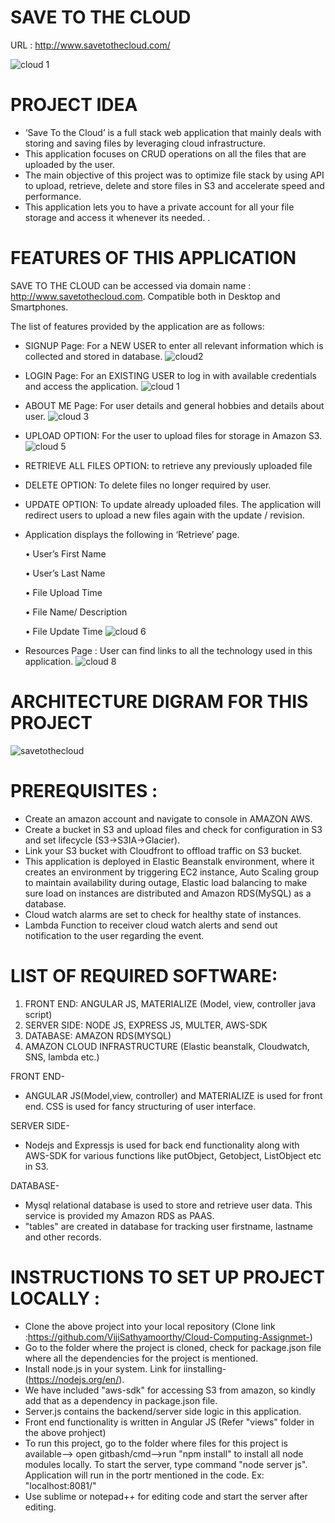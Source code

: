  # SAVE TO THE CLOUD
 URL : http://www.savetothecloud.com/
 
 
 ![cloud 1](https://user-images.githubusercontent.com/31361652/31910363-1812395e-b7f2-11e7-98b6-4281bf053239.PNG)

   # PROJECT IDEA

   * ‘Save To the Cloud’ is a full stack web application that mainly deals with storing and saving files by leveraging cloud infrastructure.
   * This application focuses on CRUD operations on all the files that are uploaded by the user. 
   * The main objective of this project was to optimize file stack by using API to upload, retrieve, delete and store files in S3 and accelerate speed and performance. 
   * This application lets you to have a private account for all your file storage and access it whenever its needed.
   .
   # FEATURES OF THIS APPLICATION
   
   SAVE TO THE CLOUD can be accessed via domain name : http://www.savetothecloud.com. Compatible both in Desktop and Smartphones.
   
  The list of features provided by the application are as follows:
  * SIGNUP Page: For a NEW USER to enter all relevant information which is collected and
stored in database.
![cloud2](https://user-images.githubusercontent.com/31361652/31910378-26cf0936-b7f2-11e7-9389-d0db40925d7d.PNG)
  * LOGIN Page: For an EXISTING USER to log in with available credentials and access the
application.
![cloud 1](https://user-images.githubusercontent.com/31361652/31910363-1812395e-b7f2-11e7-98b6-4281bf053239.PNG)
  * ABOUT ME Page: For user details and general hobbies and details about user.
  ![cloud 3](https://user-images.githubusercontent.com/31361652/31910388-2bde37b2-b7f2-11e7-8dee-e1475c5761a4.PNG)
  * UPLOAD OPTION: For the user to upload files for storage in Amazon S3.
  ![cloud 5](https://user-images.githubusercontent.com/31361652/31910397-347c839c-b7f2-11e7-821f-1b7549361749.PNG)
  * RETRIEVE ALL FILES OPTION: to retrieve any previously uploaded file
  * DELETE OPTION: To delete files no longer required by user.
  * UPDATE OPTION: To update already uploaded files. The application will redirect users to
upload a new files again with the update / revision.
  * Application displays the following in ‘Retrieve’ page.
     
     • User’s First Name
     
     • User’s Last Name
     
     • File Upload Time
     
     • File Name/ Description
     
     • File Update Time
     ![cloud 6](https://user-images.githubusercontent.com/31361652/31910403-3840a4cc-b7f2-11e7-95e9-8a6b76c42370.PNG)
   
 * Resources Page : User can find links to all the technology used in this application.
 ![cloud 8](https://user-images.githubusercontent.com/31361652/31910737-580b3794-b7f3-11e7-8af5-4620fdd4bd8a.PNG)

 # ARCHITECTURE DIGRAM FOR THIS PROJECT
 
 ![savetothecloud](https://user-images.githubusercontent.com/31361652/31912751-c4153b82-b7f9-11e7-84a1-ac1c00bd9ba2.jpg)


# PREREQUISITES :

* Create an amazon account and navigate to console in AMAZON AWS.
* Create a bucket in S3 and upload files and check for configuration in S3 and set lifecycle (S3->S3IA->Glacier).
* Link your S3 bucket with Cloudfront to offload traffic on S3 bucket.
* This application is deployed in Elastic Beanstalk environment, where it creates an environment by triggering EC2 instance, Auto Scaling group to  maintain availability during outage, Elastic load balancing to make sure load on instances are distributed and Amazon RDS(MySQL) as a database.
* Cloud watch alarms are set to check for healthy state of instances.
* Lambda Function to receiver cloud watch alerts and send out notification to the user
regarding the event.


# LIST OF REQUIRED SOFTWARE:

1. FRONT END: ANGULAR JS, MATERIALIZE (Model, view, controller java script)
2. SERVER SIDE: NODE JS, EXPRESS JS, MULTER, AWS-SDK
3. DATABASE: AMAZON RDS(MYSQL)
4. AMAZON CLOUD INFRASTRUCTURE (Elastic beanstalk, Cloudwatch, SNS, lambda etc.)

FRONT END-
* ANGULAR JS(Model,view, controller) and MATERIALIZE is used for front end. CSS is used for fancy structuring of user interface.

SERVER SIDE-
* Nodejs and Expressjs is used for back end functionality along with AWS-SDK for various functions like putObject, Getobject, ListObject etc in S3.

DATABASE- 
* Mysql relational database is used to store and retrieve user data. This service is provided my Amazon RDS as PAAS.
* "tables" are created in database for tracking user firstname, lastname and other records.

# INSTRUCTIONS TO SET UP PROJECT LOCALLY :

* Clone the above project into your local repository (Clone link :https://github.com/VijiSathyamoorthy/Cloud-Computing-Assignmet-) 
* Go to the folder where the project is cloned, check for package.json file where all the dependencies for the project is mentioned.
* Install node.js in your system. Link for iinstalling- (https://nodejs.org/en/).
* We have included "aws-sdk" for accessing S3 from amazon, so kindly add that as a dependency in package.json file.
* Server.js contains the backend/server side logic in this application.
* Front end functionality is written in Angular JS (Refer "views" folder in the above prohject)
* To run this project, go to the folder where files for this project is available--> open gitbash/cmd-->run "npm install" to install all node modules locally. To start the server, type command "node server js". Application will run in the portr mentioned in the code. Ex: "localhost:8081/"
* Use sublime or notepad++ for editing code and start the server after editing.








